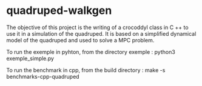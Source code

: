 # quadruped-walkgen

The objective of this project is the writing of a crocoddyl class in C ++ to use it in a simulation of the quadruped. It is based on a simplified dynamical model of the quadruped and used to solve a MPC problem. 

To run the exemple in pyhton, from the directory exemple : 
python3 exemple_simple.py

To run the benchmark in cpp, from the build directory : 
make -s benchmarks-cpp-quadruped
